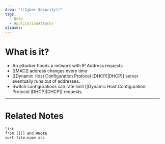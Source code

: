 ```yaml
---
Area: "[[Cyber Security]]"
tags:
  - Note
  - ApplicationAttacks
aliases:
---
```

# What is it?
- An attacker floods a network with IP Address requests
- [[MAC]] address changes every time
- [[Dynamic Host Configuration Protocol (DHCP)|DHCP]] server eventually runs out of addresses.
- Switch configurations can rate limit [[Dynamic Host Configuration Protocol (DHCP)|DHCP]] requests.


---
# Related Notes
```dataview
list
from [[]] and #Note 
sort file.name asc
```
